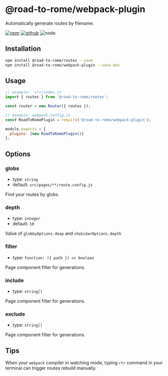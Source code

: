 # @road-to-rome/webpack-plugin

Automatically generate routes by filename.

[![npm][npm-badge]][npm-url]
[![github][github-badge]][github-url]
![node][node-badge]

[npm-url]: https://www.npmjs.com/package/@road-to-rome/webpack-plugin
[npm-badge]: https://img.shields.io/npm/v/@road-to-rome/webpack-plugin.svg?style=flat-square&logo=npm
[github-url]: https://github.com/airkro/road-to-rome/tree/master/packages/webpack-plugin
[github-badge]: https://img.shields.io/npm/l/@road-to-rome/webpack-plugin.svg?style=flat-square&colorB=blue&logo=github
[node-badge]: https://img.shields.io/node/v/@road-to-rome/webpack-plugin.svg?style=flat-square&colorB=green&logo=node.js

## Installation

```bash
npm install @road-to-rome/routes --save
npm install @road-to-rome/webpack-plugin --save-dev
```

## Usage

<!-- global Router  -->

```js
// example: 'src/index.js'
import { routes } from '@road-to-rome/routes';

const router = new Router({ routes });
```

```cjs
// example: webpack.config.js
const RoadToRomePlugin = require('@road-to-rome/webpack-plugin');

module.exports = {
  plugins: [new RoadToRomePlugin()]
};
```

## Options

### globs

- type: `string`
- default: `src/pages/**/route.config.js`

Find your routes by globs.

### depth

- type: `integer`
- default: `10`

Value of `globbyOptions.deep` and `chokidarOptions.depth`

### filter

- type: `function: ({ path }) => boolean`

Page component filter for generations.

### include

- type: `string[]`

Page component filter for generations.

### exclude

- type: `string[]`

Page component filter for generations.

## Tips

When your `webpack` compiler in watching mode, typing `rtr` command in your terminal can trigger routes rebuild manually.
